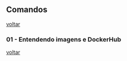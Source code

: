 ## Comandos

[voltar](../README.md)   

### 01 - Entendendo imagens e DockerHub
















[voltar](../README.md)   
